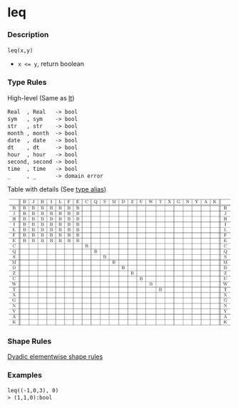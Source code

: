 # leq

### Description

`leq(x,y)`

- `x <= y`, return boolean

### Type Rules

High-level (Same as [lt](lt.md))

```no-highlight
Real  , Real   -> bool
sym   , sym    -> bool
str   , str    -> bool
month , month  -> bool
date  , date   -> bool
dt    , dt     -> bool
hour  , hour   -> bool
second, second -> bool
time  , time   -> bool
_     , _      -> domain error
```

Table with details (See [type alias](../types.md))

![lt](../types/lt.png)

### Shape Rules

[Dyadic elementwise shape rules](../shapes.md#dyadic-elementwise)

### Examples

```no-highlight
leq((-1,0,3), 0)
> (1,1,0):bool
```
